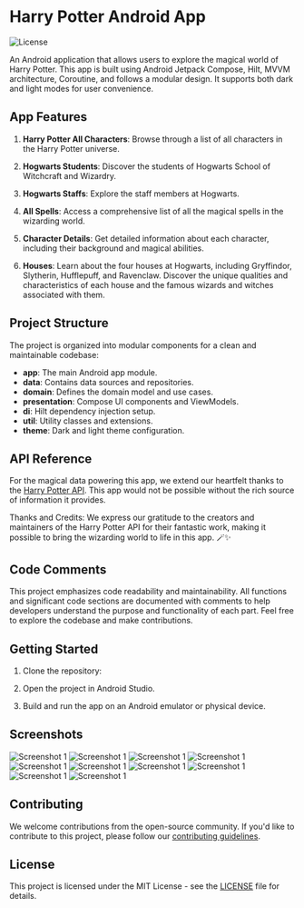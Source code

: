 # Harry Potter Android App

![License](https://img.shields.io/badge/license-MIT-blue.svg)

An Android application that allows users to explore the magical world of Harry Potter. This app is built using Android Jetpack Compose, Hilt, MVVM architecture, Coroutine, and follows a modular design. It supports both dark and light modes for user convenience.

## App Features

1. **Harry Potter All Characters**: Browse through a list of all characters in the Harry Potter universe.

2. **Hogwarts Students**: Discover the students of Hogwarts School of Witchcraft and Wizardry.

3. **Hogwarts Staffs**: Explore the staff members at Hogwarts.

4. **All Spells**: Access a comprehensive list of all the magical spells in the wizarding world.

5. **Character Details**: Get detailed information about each character, including their background and magical abilities.

6. **Houses**: Learn about the four houses at Hogwarts, including Gryffindor, Slytherin, Hufflepuff, and Ravenclaw. Discover the unique qualities and characteristics of each house and the famous wizards and witches associated with them.



## Project Structure

The project is organized into modular components for a clean and maintainable codebase:

- **app**: The main Android app module.
- **data**: Contains data sources and repositories.
- **domain**: Defines the domain model and use cases.
- **presentation**: Compose UI components and ViewModels.
- **di**: Hilt dependency injection setup.
- **util**: Utility classes and extensions.
- **theme**: Dark and light theme configuration.

## API Reference
For the magical data powering this app, we extend our heartfelt thanks to the [Harry Potter API](https://hp-api.onrender.com). This app would not be possible without the rich source of information it provides.

Thanks and Credits: We express our gratitude to the creators and maintainers of the Harry Potter API for their fantastic work, making it possible to bring the wizarding world to life in this app. 🪄✨

## Code Comments

This project emphasizes code readability and maintainability. All functions and significant code sections are documented with comments to help developers understand the purpose and functionality of each part. Feel free to explore the codebase and make contributions.

## Getting Started

1. Clone the repository:

2. Open the project in Android Studio.

3. Build and run the app on an Android emulator or physical device.

## Screenshots

![Screenshot 1](images/home.png)
![Screenshot 1](images/all-char.png)
![Screenshot 1](images/char-det.png)
![Screenshot 1](images/spells.png)
![Screenshot 1](images/home-dark.png)
![Screenshot 1](images/all-char-dark.png)
![Screenshot 1](images/char-det-dark.png)
![Screenshot 1](images/spells-dark.png)
![Screenshot 1](images/houses.png)
![Screenshot 1](images/houses-dark.png)

## Contributing

We welcome contributions from the open-source community. If you'd like to contribute to this project, please follow our [contributing guidelines](CONTRIBUTING.md).

## License

This project is licensed under the MIT License - see the [LICENSE](LICENSE) file for details.


